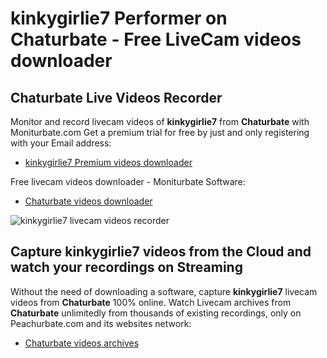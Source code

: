 # kinkygirlie7 Performer on Chaturbate - Free LiveCam videos downloader

## Chaturbate Live Videos Recorder

Monitor and record livecam videos of **kinkygirlie7** from **Chaturbate** with Moniturbate.com
Get a premium trial for free by just and only registering with your Email address:
* [kinkygirlie7 Premium videos downloader](https://moniturbate.com/request-demo-licence-key.html)

Free livecam videos downloader - Moniturbate Software:
* [Chaturbate videos downloader](https://moniturbate.com/moniturbate-download-software.html)

![kinkygirlie7 livecam videos recorder](https://peachurnet.com/templates/moniturbate-software.png)


## Capture kinkygirlie7 videos from the Cloud and watch your recordings on Streaming

Without the need of downloading a software, capture **kinkygirlie7** livecam videos from **Chaturbate** 100% online.
Watch Livecam archives from **Chaturbate** unlimitedly from thousands of existing recordings, only on Peachurbate.com and its websites network:
* [Chaturbate videos archives](https://peachurnet.com/)
